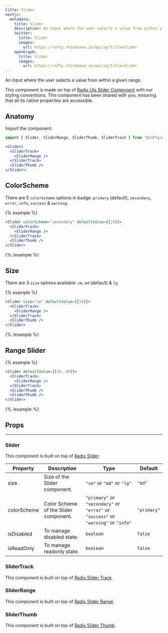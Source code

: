 ```yaml
---
title: Slider
nextjs:
  metadata:
    title: Slider
    description: An input where the user selects a value from within a given range.
    twitter:
      title: Slider
      images:
        url: https://rafty.rhinobase.io/api/og?title=Slider
    openGraph:
      title: Slider
      images:
        url: https://rafty.rhinobase.io/api/og?title=Slider
---
```


An input where the user selects a value from within a given range.

This component is made on top of [Radix UIs Slider Component](https://www.radix-ui.com/primitives/docs/components/slider) with our styling conventions. This component has been shared with you, ensuring that all its native properties are accessible.

## Anatomy

Import the component.

```jsx
import { Slider, SliderRange, SliderThumb, SliderTrack } from "@rafty/ui";

<Slider>
  <SliderTrack>
    <SliderRange />
  </SliderTrack>
  <SliderThumb />
</Slider>;
```

## ColorScheme

There are 5 `colorScheme` options in badge: `primary` (default), `secondary`, `error`, `info`, `success` & `warning`.

{% example %}

```jsx
<Slider colorScheme="secondary" defaultValue={[20]}>
  <SliderTrack>
    <SliderRange />
  </SliderTrack>
  <SliderThumb />
</Slider>
```

{% /example %}

## Size

There are 3 `size` options available: `sm`, `md` (default) & `lg`

{% example %}

```jsx
<Slider size="sm" defaultValue={[20]}>
  <SliderTrack>
    <SliderRange />
  </SliderTrack>
  <SliderThumb />
</Slider>
```

{% /example %}

## Range Slider

{% example %}

```jsx
<Slider defaultValue={[20, 80]}>
  <SliderTrack>
    <SliderRange />
  </SliderTrack>
  <SliderThumb />
  <SliderThumb />
</Slider>
```

{% /example %}

## Props

---

### Slider

This component is built on top of [Radix Slider](https://www.radix-ui.com/primitives/docs/components/slider#root).

| Property    | Description                           | Type                                                                                | Default     |
| ----------- | ------------------------------------- | ----------------------------------------------------------------------------------- | ----------- |
| size        | Size of the Slider component.         | `"sm"` or `"md"` or `"lg"`                                                          | `"md"`      |
| colorScheme | Color Scheme of the Slider component. | `"primary"` or `"secondary"` or `"error"` or `"success"` or `"warning"` or `"info"` | `"primary"` |
| isDisabled  | To manage disabled state.             | `boolean`                                                                           | `false`     |
| isReadOnly  | To manage readonly state.             | `boolean`                                                                           | `false`     |

### SliderTrack

This component is built on top of [Radix Slider Track](https://www.radix-ui.com/primitives/docs/components/slider#track).

### SliderRange

This component is built on top of [Radix Slider Range](https://www.radix-ui.com/primitives/docs/components/slider#range).

### SliderThumb

This component is built on top of [Radix Slider Thumb](https://www.radix-ui.com/primitives/docs/components/slider#thumb).
